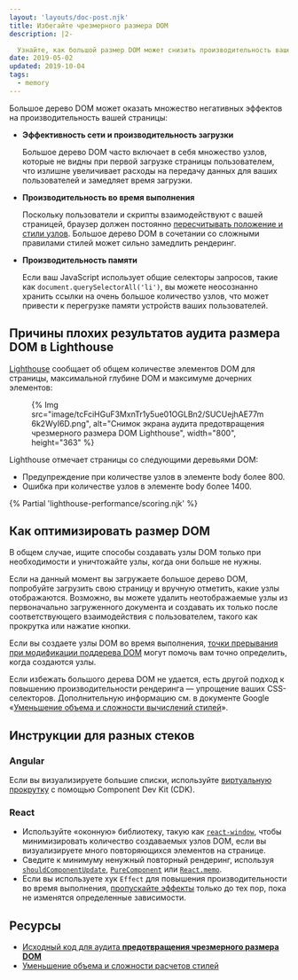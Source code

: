```yaml
---
layout: 'layouts/doc-post.njk'
title: Избегайте чрезмерного размера DOM
description: |2-

  Узнайте, как большой размер DOM может снизить производительность вашей веб-страницы и как можно уменьшить размер вашей модели DOM во время загрузки.
date: 2019-05-02
updated: 2019-10-04
tags:
  - memory
---
```


Большое дерево DOM может оказать множество негативных эффектов на производительность вашей страницы:

- **Эффективность сети и производительность загрузки**

    Большое дерево DOM часто включает в себя множество узлов, которые не видны при первой загрузке страницы пользователем, что излишне увеличивает расходы на передачу данных для ваших пользователей и замедляет время загрузки.

- **Производительность во время выполнения**

    Поскольку пользователи и скрипты взаимодействуют с вашей страницей, браузер должен постоянно [пересчитывать положение и стили узлов](https://developers.google.com/web/fundamentals/performance/rendering/reduce-the-scope-and-complexity-of-style-calculations?utm_source=lighthouse&utm_medium=cli). Большое дерево DOM в сочетании со сложными правилами стилей может сильно замедлить рендеринг.

- **Производительность памяти**

    Если ваш JavaScript использует общие селекторы запросов, такие как `document.querySelectorAll('li')`, вы можете неосознанно хранить ссылки на очень большое количество узлов, что может привести к перегрузке памяти устройств ваших пользователей.

## Причины плохих результатов аудита размера DOM в Lighthouse

[Lighthouse](https://developers.google.com/web/tools/lighthouse/) сообщает об общем количестве элементов DOM для страницы, максимальной глубине DOM и максимуме дочерних элементов:

<figure>{% Img src="image/tcFciHGuF3MxnTr1y5ue01OGLBn2/SUCUejhAE77m6k2WyI6D.png", alt="Снимок экрана аудита предотвращения чрезмерного размера DOM Lighthouse", width="800", height="363" %}</figure>

Lighthouse отмечает страницы со следующими деревьями DOM:

- Предупреждение при количестве узлов в элементе body более 800.
- Ошибка при количестве узлов в элементе body более 1400.

{% Partial 'lighthouse-performance/scoring.njk' %}

## Как оптимизировать размер DOM

В общем случае, ищите способы создавать узлы DOM только при необходимости и уничтожайте узлы, когда они больше не нужны.

Если на данный момент вы загружаете большое дерево DOM, попробуйте загрузить свою страницу и вручную отметить, какие узлы отображаются. Возможно, вы можете удалить неотображаемые узлы из первоначально загруженного документа и создавать их только после соответствующего взаимодействия с пользователем, такого как прокрутка или нажатие кнопки.

Если вы создаете узлы DOM во время выполнения, [точки прерывания при модификации поддерева DOM](https://developers.google.com/web/tools/chrome-devtools/javascript/breakpoints#dom) могут помочь вам точно определить, когда создаются узлы.

Если избежать большого дерева DOM не удается, есть другой подход к повышению производительности рендеринга — упрощение ваших CSS-селекторов. Дополнительную информацию см. в документе Google «[Уменьшение объема и сложности вычислений стилей](https://developers.google.com/web/fundamentals/performance/rendering/reduce-the-scope-and-complexity-of-style-calculations)».

## Инструкции для разных стеков

### Angular

Если вы визуализируете большие списки, используйте [виртуальную прокрутку](https://web.dev/articles/virtualize-lists-with-angular-cdk) с помощью Component Dev Kit (CDK).

### React

- Используйте «оконную» библиотеку, такую как [`react-window`](https://web.dev/articles/virtualize-long-lists-react-window), чтобы минимизировать количество создаваемых узлов DOM, если вы визуализируете много повторяющихся элементов на странице.
- Сведите к минимуму ненужный повторный рендеринг, используя [`shouldComponentUpdate`](https://reactjs.org/docs/optimizing-performance.html#shouldcomponentupdate-in-action), [`PureComponent`](https://reactjs.org/docs/react-api.html#reactpurecomponent) или [`React.memo`](https://reactjs.org/docs/react-api.html#reactmemo).
- Если вы используете хук `Effect` для повышения производительности во время выполнения, [пропускайте эффекты](https://reactjs.org/docs/hooks-effect.html#tip-optimizing-performance-by-skipping-effects) только до тех пор, пока не изменятся определенные зависимости.

## Ресурсы

- [Исходный код для аудита **предотвращения чрезмерного размера DOM**](https://github.com/GoogleChrome/lighthouse/blob/master/lighthouse-core/audits/dobetterweb/dom-size.js)
- [Уменьшение объема и сложности расчетов стилей](https://developers.google.com/web/fundamentals/performance/rendering/reduce-the-scope-and-complexity-of-style-calculations)
